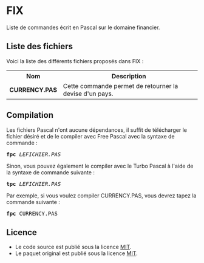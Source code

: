# FIX
Liste de commandes écrit en Pascal sur le domaine financier.

<h2>Liste des fichiers</h3>

Voici la liste des différents fichiers proposés dans FIX :

<table>
  <tr>
    <th>Nom</th>
    <th>Description</th>
  </tr>
  <tr>
      <td><b>CURRENCY.PAS</b></td>
      <td>Cette commande permet de retourner la devise d'un pays.</td>
  </tr>
</table>

<h2>Compilation</h2>
	
Les fichiers Pascal n'ont aucune dépendances, il suffit de télécharger le fichier désiré et de le compiler avec Free Pascal avec la syntaxe de commande  :

<pre><b>fpc</b> <i>LEFICHIER.PAS</i></pre>
	
Sinon, vous pouvez également le compiler avec le Turbo Pascal à l'aide de la syntaxe de commande suivante :	

<pre><b>tpc</b> <i>LEFICHIER.PAS</i></pre>
	
Par exemple, si vous voulez compiler CURRENCY.PAS, vous devrez tapez la commande suivante :

<pre><b>fpc</b> CURRENCY.PAS</pre>

<h2>Licence</h2>
<ul>
 <li>Le code source est publié sous la licence <a href="https://github.com/gladir/FIX/blob/main/LICENSE">MIT</a>.</li>
 <li>Le paquet original est publié sous la licence <a href="https://github.com/gladir/FIX/blob/main/LICENSE">MIT</a>.</li>
</ul>
